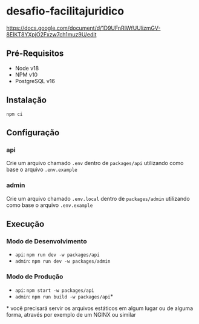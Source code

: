 # desafio-facilitajuridico

https://docs.google.com/document/d/1D9UFnRlWfUUlizmGV-8EIKT8YXpjO2Fxzw7ch1muz9U/edit


## Pré-Requisitos

- Node v18
- NPM v10
- PostgreSQL v16

## Instalação

```
npm ci
```

## Configuração

### api

Crie um arquivo chamado `.env` dentro de `packages/api` utilizando como base o arquivo `.env.example`

### admin

Crie um arquivo chamado `.env.local` dentro de `packages/admin` utilizando como base o arquivo `.env.example`

## Execução

### Modo de Desenvolvimento

- `api`: `npm run dev -w packages/api`
- `admin`: `npm run dev -w packages/admin`

### Modo de Produção

- `api`: `npm start -w packages/api`
- `admin`: `npm run build -w packages/api`*

\* você precisará servir os arquivos estáticos em algum lugar ou de alguma forma, através por exemplo de um NGINX ou similar
